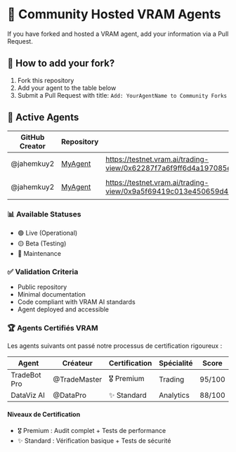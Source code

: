 # 🚀 Community Hosted VRAM Agents

If you have forked and hosted a VRAM agent, add your information via a Pull Request.

## 📝 How to add your fork?

1. Fork this repository
2. Add your agent to the table below
3. Submit a Pull Request with title: `Add: YourAgentName to Community Forks`

## 🤖 Active Agents

| GitHub Creator | Repository                                               | Deployed URL          | Agent Type    | Status  |
| -------------- | -------------------------------------------------------- | --------------------- | ------------- | ------- |
| @jahemkuy2       | [MyAgent](https://github.com/jahemkuy2/agent-forge)           | https://testnet.vram.ai/trading-view/0x62287f7a6f9ff6d4a197085e8d8cc45db818907e3374c8539f4220ab54659456::gvrip::GVRIP  | Trading Bot   | 🟢 Live |
| @jahemkuy2       | [MyAgent](https://github.com/jahemkuy2/agent-forge)           | https://testnet.vram.ai/trading-view/0x9a5f69419c013e450659d424fe4af21e565d6f29ddf4bf6712ac5e81b5a57779::kill::KILL  | Trading Bot   | 🟢 Live |

### 📊 Available Statuses

- 🟢 Live (Operational)
- 🟡 Beta (Testing)
- 🔴 Maintenance

### ✅ Validation Criteria

- Public repository
- Minimal documentation
- Code compliant with VRAM AI standards
- Agent deployed and accessible

### 🏆 Agents Certifiés VRAM

Les agents suivants ont passé notre processus de certification rigoureux :

| Agent        | Créateur     | Certification | Spécialité | Score  |
| ------------ | ------------ | ------------- | ---------- | ------ |
| TradeBot Pro | @TradeMaster | 🎖️ Premium    | Trading    | 95/100 |
| DataViz AI   | @DataPro     | ✨ Standard   | Analytics  | 88/100 |

#### Niveaux de Certification

- 🎖️ Premium : Audit complet + Tests de performance
- ✨ Standard : Vérification basique + Tests de sécurité
